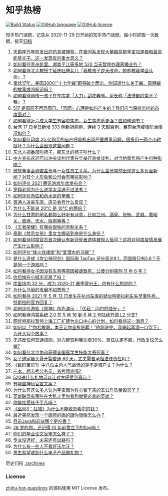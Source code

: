 # 知乎热榜
[![Build Status](https://github.com/ToWeLong/zhihu-hot-questions/workflows/CI/badge.svg)](https://github.com/ToWeLong/zhihu-hot-questions/actions)
[![GitHub language](https://img.shields.io/badge/language-golang-orange.svg)](https://golang.org/)
[![GitHub license](https://img.shields.io/github/license/ToWeLong/zhihu-hot-questions)](https://github.com/ToWeLong/zhihu-hot-questions/blob/main/LICENSE)

知乎热门话题，记录从 2020-11-29 日开始的知乎热门话题。每小时抓取一次数据，按天[归档](./archives)

<!-- BEGIN -->

1. [天鹅座万年前发出的讯息被捕获，在银河系发现大量超高能宇宙加速器和最高能量光子，这一发现有何重大意义？](https://www.zhihu.com/question/459873347)
1. [如何看待贵州凯里、湖南平江等多地 520 当天暂停办理离婚业务？](https://www.zhihu.com/question/459749764)
1. [如何看待北大教授丁延庆吐槽女儿「我教孩子逆天改命，她却教我学会认命」？](https://www.zhihu.com/question/459213529)
1. [蛰伏17年，美国300亿“十七年蝉”即将破土而出，你知道什么关于蝉、周期蝉的故事或冷知识吗？](https://www.zhihu.com/question/459355817)
1. [如何看待网传一孩子在车库拿「大刀」刮花奔驰，家长称「法律都约束不了我」？](https://www.zhihu.com/question/459405484)
1. [517 是国际不再恐同日，「恐同」心理是如何产生的？我们应当保持怎样的态度面对？](https://www.zhihu.com/question/459893850)
1. [如何看待近六成大学生有容貌焦虑，女生焦虑感更强？应如何调节？](https://www.zhihu.com/question/446241093)
1. [台湾 17 日单日新增 333 例新冠病例，连续 3 天超百例，目前台湾疫情防治情况如何？](https://www.zhihu.com/question/459921281)
1. [如何看待印度 25 亿购买的自产呼吸机出现严重质量问题，很多用一两个小时就坏？为什么会出现这些问题？](https://www.zhihu.com/question/459351191)
1. [东北人把番茄叫柿子，那东北的柿子叫什么？](https://www.zhihu.com/question/459057274)
1. [中方宣布欢迎巴以冲突谈判代表在华举行直接谈判，对当地局势将产生何种影响？](https://www.zhihu.com/question/459778849)
1. [微软董事会调查盖茨与一女性员工关系，为什么盖茨突然出现这么多负面新闻？对其个人形象和公司会有哪些影响？](https://www.zhihu.com/question/459873120)
1. [如何评价 2021 腾讯游戏年度发布会？](https://www.zhihu.com/question/459484973)
1. [罗翔老师为什么说学太深通不过法考？](https://www.zhihu.com/question/453113816)
1. [如何评价向佐和药水哥的拳赛？](https://www.zhihu.com/question/459765039)
1. [普通人进豪车店，店员会有什么反应？](https://www.zhihu.com/question/40852072)
1. [为什么不能说 20℃ 是 10℃ 的两倍？](https://www.zhihu.com/question/25112140)
1. [为什么甘肃的地名都那么好听有诗意，比如兰州、酒泉、张掖、武威、嘉峪关、敦煌、天水、陇南等等？](https://www.zhihu.com/question/343852891)
1. [《王者荣耀》有哪些很铁的克制关系？](https://www.zhihu.com/question/448036248)
1. [泰剧《禁忌女孩》里女主娜诺到底是什么身份？](https://www.zhihu.com/question/407927126)
1. [如何看待印度官员首次确认有新冠死者遗体被抛入恒河？这将对印度疫情发展产生什么影响？](https://www.zhihu.com/question/459878844)
1. [如何评价“烽火戏诸侯”和“爱潜水的乌贼”？](https://www.zhihu.com/question/450823839)
1. [是什么造成《坎公骑冠剑》国际服 TapTap 评分高达9.1，而国服只有5.6？不是同一个游戏吗？](https://www.zhihu.com/question/457083092)
1. [如何看待女子因没有生育等原因被虐致死，公婆分别获刑 11 年 6 年？](https://www.zhihu.com/question/459407583)
1. [你后悔在小城市买房了吗？](https://www.zhihu.com/question/449925888)
1. [库里场均 32 分，成为 2020-21 赛季得分王，你有什么想说的？](https://www.zhihu.com/question/459867740)
1. [为什么马丽的发展不如贾玲？](https://www.zhihu.com/question/459059707)
1. [如何看待 2021 年 5 月 13 日发生在杭州车库的疑似特斯拉刹车失灵事件后，特斯拉的官方回复？](https://www.zhihu.com/question/459417939)
1. [如何评价游戏《原神》角色演示 -「优菈：闪灼的烛光」？](https://www.zhihu.com/question/459917122)
1. [如何看待鸿蒙系统 2.0 在 5 月 16 到 6 月 2 号陆续开源 L2 分支?](https://www.zhihu.com/question/459880171)
1. [网传特斯拉暂停上海工厂扩建为出口中心的计划，如何看待这一消息？](https://www.zhihu.com/question/458969674)
1. [如何以「“你若敢喝，本王让你全族陪葬！”他刚说完，我端起毒酒一口饮下」为开头写个故事？](https://www.zhihu.com/question/454829891)
1. [无违反任何交通规则，对方醉驾判我次责30%，责任认定不服，行政复议怎么做?](https://www.zhihu.com/question/456577306)
1. [如何看待北京协和获得全国医学生技能大赛冠军？](https://www.zhihu.com/question/459799913)
1. [女子遭家暴头骨开裂昏迷 63 天，丈夫需要承担法律责任吗？](https://www.zhihu.com/question/459872746)
1. [《数码宝贝1》中八位主角人气最低的是不是城户丈？为什么？](https://www.zhihu.com/question/38453100)
1. [三本，想去考公务员，省考很难吗?](https://www.zhihu.com/question/332487091)
1. [520送什么礼物可以让对方感受到真心？](https://www.zhihu.com/question/323398197)
1. [有哪些神仙官宣文案？](https://www.zhihu.com/question/449182426)
1. [为什么有这么多人认为宇宙因为程心留下来的五公斤质量毁灭了？](https://www.zhihu.com/question/459631568)
1. [英雄联盟有哪些在大乱斗里你看到就要必拿的英雄？](https://www.zhihu.com/question/457714305)
1. [你能接受孩子平凡吗？](https://www.zhihu.com/question/455639319)
1. [《巫师3：狂猎》为什么不能收恩希尔的钱？](https://www.zhihu.com/question/457927112)
1. [最近突然发现一个画师的画的跟你很像怎么办？](https://www.zhihu.com/question/458314529)
1. [目前Java和前端哪个更吃香？](https://www.zhihu.com/question/451126897)
1. [28 岁的你，还记得 10 年前曾立下的flag吗？](https://www.zhihu.com/question/459886068)
1. [你们的毕业论文盲审怎么样了？](https://www.zhihu.com/question/455647676)
1. [专业没选好，未来还有出路吗？](https://www.zhihu.com/question/459772501)
1. [为什么有一些人不看好沃尔沃？](https://www.zhihu.com/question/355294888)
1. [男生希望收到什么电子产品做礼物？](https://www.zhihu.com/question/59448723)

<!-- END -->

历史归档 [./archives](./archives)


### License
[zhihu-hot-questions](https://github.com/towelong/zhihu-hot-questions) 的源码使用 MIT License 发布。